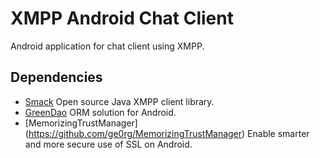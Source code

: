 XMPP Android Chat Client
========================
Android application for chat client using XMPP.

Dependencies
------------
 * [Smack](https://mvnrepository.com/artifact/org.igniterealtime.smack) Open source Java XMPP client library.
 * [GreenDao](https://github.com/greenrobot/greenDAO) ORM solution for Android.
 * [MemorizingTrustManager] (https://github.com/ge0rg/MemorizingTrustManager) Enable smarter and more secure use of SSL on Android.
